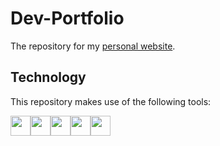# Dev-Portfolio

The repository for my [personal website](https://www.devgumdrop.com).

## Technology

This repository makes use of the following tools:

<div style="display: flex">
<a href="https://en.wikipedia.org/wiki/CSS" target="_blank"><img src="https://raw.githubusercontent.com/bgraham89/bgraham89/7d1f3ee596ec6f703f29495919c31d0ddae510b1/techstack/css.svg" width="32"></a>
  <a href="https://en.wikipedia.org/wiki/HTML" target="_blank"><img src="https://raw.githubusercontent.com/bgraham89/bgraham89/7d1f3ee596ec6f703f29495919c31d0ddae510b1/techstack/html.svg" width="32"></a>
  <a href="https://en.wikipedia.org/wiki/JavaScript" target="_blank"><img src="https://raw.githubusercontent.com/bgraham89/bgraham89/7d1f3ee596ec6f703f29495919c31d0ddae510b1/techstack/javascript.svg" width="32"></a>
  <a href="https://reactjs.org/" target="_blank"><img src="https://raw.githubusercontent.com/bgraham89/bgraham89/7d1f3ee596ec6f703f29495919c31d0ddae510b1/techstack/react.svg" width="32"></a>
  <a href="https://sass-lang.com/" target="_blank"><img src="https://raw.githubusercontent.com/bgraham89/bgraham89/7d1f3ee596ec6f703f29495919c31d0ddae510b1/techstack/sass.svg" width="32"></a>
</div>

